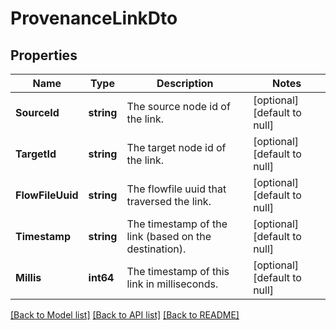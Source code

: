 # ProvenanceLinkDto

## Properties
Name | Type | Description | Notes
------------ | ------------- | ------------- | -------------
**SourceId** | **string** | The source node id of the link. | [optional] [default to null]
**TargetId** | **string** | The target node id of the link. | [optional] [default to null]
**FlowFileUuid** | **string** | The flowfile uuid that traversed the link. | [optional] [default to null]
**Timestamp** | **string** | The timestamp of the link (based on the destination). | [optional] [default to null]
**Millis** | **int64** | The timestamp of this link in milliseconds. | [optional] [default to null]

[[Back to Model list]](../README.md#documentation-for-models) [[Back to API list]](../README.md#documentation-for-api-endpoints) [[Back to README]](../README.md)


